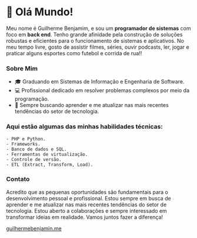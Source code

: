 # 👋 Olá Mundo! 
Meu nome é Guilherme Benjamim, e sou um **programador de sistemas** com foco em **back end**. Tenho grande afinidade pela construção de soluções robustas e eficientes para o funcionamento de sistemas e aplicativos. No meu tempo livre, gosto de assistir filmes, séries, ouvir podcasts, ler, jogar e praticar alguns esportes como futebol e corrida de rua!!

### Sobre Mim
   - 🎓 Graduando em Sistemas de Informação e Engenharia de Software.
   - 💻 Profissional dedicado em resolver problemas complexos por meio da programação.
   - 🌱 Sempre buscando aprender e me atualizar nas mais recentes tendências do setor de tecnologia.

### Aqui estão algumas das minhas habilidades técnicas:
    - PHP e Python.
    - Frameworks.
    - Banco de dados e SQL.
    - Ferramentas de virtualização.
    - Controle de versão.
    - ETL (Extract, Transform, Load).


### Contato
Acredito que as pequenas oportunidades são fundamentais para o desenvolvimento pessoal e profissional. Estou sempre em busca de aprender e me atualizar nas mais recentes tendências do setor de tecnologia.
Estou aberto a colaborações e sempre interessado em transformar ideias em realidade. Vamos juntos fazer a diferença!

 [guilhermebenjamin.me](http://guilhermebenjamin.me/)
